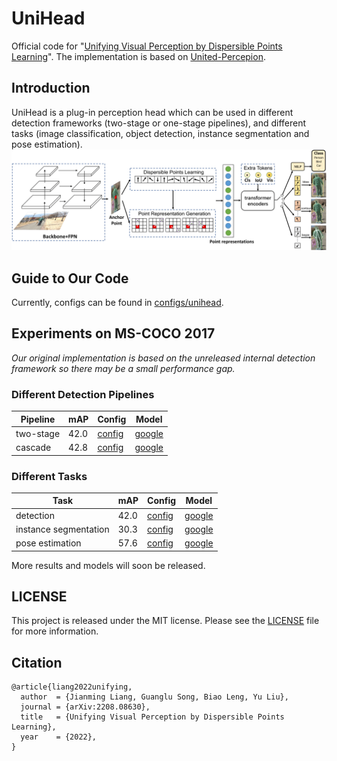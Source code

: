# UniHead
Official code for "[Unifying Visual Perception by Dispersible Points Learning](https://arxiv.org/abs/2208.08630)". The implementation is based on [United-Percepion](https://github.com/ModelTC/United-Perception).

## Introduction
UniHead is a plug-in perception head which can be used in different detection frameworks (two-stage or one-stage pipelines), and different tasks (image classification, object detection, instance segmentation and pose estimation).
![](method_arch.png)

## Guide to Our Code
Currently, configs can be found in [configs/unihead](configs/unihead).

## Experiments on MS-COCO 2017
_Our original implementation is based on the unreleased internal detection framework so there may be a small performance gap._

### Different Detection Pipelines
| Pipeline  | mAP  | Config                                                       | Model                                                        |
| --------- | ---- | ------------------------------------------------------------ | ------------------------------------------------------------ |
| two-stage | 42.0 | [config](configs/unihead/two-stage-det-unihead-resnet50-coco-1x.yaml) | [google](https://drive.google.com/file/d/1TwFCog_PMd1HWA7s-s9pN2F_fgyMyR3x/view?usp=sharing) |
| cascade   | 42.8 | [config](configs/unihead/cascade-det-unihead-resnet50-coco-1x.yaml) | [google](https://drive.google.com/file/d/1kGdr9o5xIKwnYPZA0WGFLlsYAbbNsEDn/view?usp=sharing) |

### Different Tasks
| Task                  | mAP  | Config                                                       | Model                                                        |
| --------------------- | ---- | ------------------------------------------------------------ | ------------------------------------------------------------ |
| detection             | 42.0 | [config](configs/unihead/two-stage-det-unihead-resnet50-coco-1x.yaml) | [google](https://drive.google.com/file/d/1TwFCog_PMd1HWA7s-s9pN2F_fgyMyR3x/view?usp=sharing) |
| instance segmentation | 30.3 | [config](configs/unihead/ins-seg-unihead-resnet50-coco-1x.yaml) | [google](https://drive.google.com/file/d/1BrBSPTFZ4ulgJSACoux0CMrBjPWoJGDi/view?usp=sharing) |
| pose estimation       | 57.6 | [config](configs/unihead/keyp-unihead-resnet50-coco-mstrain-2x.yaml) | [google](https://drive.google.com/file/d/19rr9yMRvhq6eBLDNgMzW4b9CR-iEj32D/view?usp=sharing) |

More results and models will soon be released.

## LICENSE 

This project is released under the MIT license. Please see the [LICENSE](LICENSE) file for more information.

## Citation

```
@article{liang2022unifying,
  author  = {Jianming Liang, Guanglu Song, Biao Leng, Yu Liu},
  journal = {arXiv:2208.08630},
  title   = {Unifying Visual Perception by Dispersible Points Learning},
  year    = {2022},
}
```
